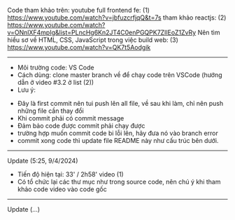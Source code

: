 Code tham khảo trên: youtube
full frontend fe: (1)
https://www.youtube.com/watch?v=jbfuzcrfjqQ&t=7s
tham khảo reactjs: (2)
https://www.youtube.com/watch?v=ONnlXF4mpIg&list=PLncHg6Kn2JT4C0enPGQPK7ZIlEoZ1ZvRy
Nên tìm hiểu sơ về HTML, CSS, JavaScript trong việc build web: (3)
https://www.youtube.com/watch?v=QK7t5Aodgik

----------------------------------------------------------------------------------
- Môi trường code: VS Code
- Cách dùng: 
clone master branch về để chạy code trên VSCode 
(hướng dẫn ở video #3.2 ở list (2))
- Lưu ý: 
+ Đây là first commit nên tui push lên all file, về sau khi làm, chỉ nên push những file cần thay đổi
+ Khi commit phải có commit message
+ Đảm bảo code được commit phải chạy được
+ trường hợp muốn commit code bi lỗi lên, hãy đưa nó vào branch error
+ commit xong code thì update file README này như cấu trúc bên dưới.

----------------------------------------------------------------------------------
Update (5:25, 9/4/2024)
- Tiến độ hiện tại: 33' / 2h58'  video (1)
- Có tổ chức lại các thư mục như trong source code, nên chú ý khi tham khảo code video vào code gốc

----------------------------------------------------------------------------------
Update (...)
